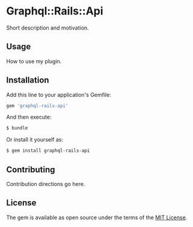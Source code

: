 # Graphql::Rails::Api
Short description and motivation.

## Usage
How to use my plugin.

## Installation
Add this line to your application's Gemfile:

```ruby
gem 'graphql-rails-api'
```

And then execute:
```bash
$ bundle
```

Or install it yourself as:
```bash
$ gem install graphql-rails-api
```

## Contributing
Contribution directions go here.

## License
The gem is available as open source under the terms of the [MIT License](http://opensource.org/licenses/MIT).

